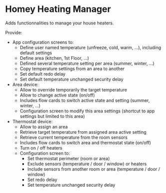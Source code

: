 # Homey Heating Manager

Adds functionnalities to manage your house heaters.

Provide:
- App configuration screens to:
    - Define user named temperature (unfreeze, cold, warm, ...), including default settings
    - Define area (kitchen, 1st Floor, ...)
    - Defined several temperature setting per area (summer, winter, ...)
    - Copy temperature settings from an area to another
    - Set default redo delay
    - Set default temperature unchanged security delay
- Area device:
    - Allow to override temporarily the target temperature
    - Allow to change active state (on/off)
    - Includes flow cards to switch active state and setting (summer, winter, ...)
    - Configuration screen to modify this area settings (shortcut to app settings but limited to this area)
- Thermostat device:
    - Allow to assign an area
    - Retrieve target temperature from assigned area active setting
    - Retrieve current temperature from the room sensors
    - Includes flow cards to switch area and thermostat state (on/off)
    - Turn on / off heaters
    - Configuration screen to:
        - Set thermostat perimeter (room or area)
        - Exclude sensors (temperature / door / window) or heaters
        - Include sensors from another room or area (temperature / door / window)
        - Set redo delay
        - Set temperature unchanged security delay
